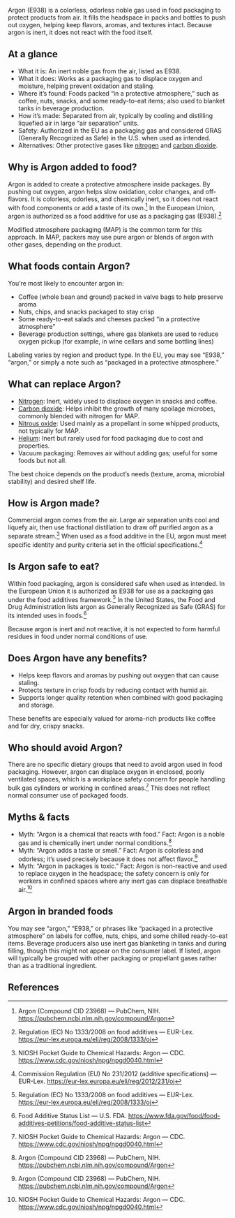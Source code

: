 Argon (E938) is a colorless, odorless noble gas used in food packaging to protect products from air. It fills the headspace in packs and bottles to push out oxygen, helping keep flavors, aromas, and textures intact. Because argon is inert, it does not react with the food itself.

<!--more-->

## At a glance
- What it is: An inert noble gas from the air, listed as E938.
- What it does: Works as a packaging gas to displace oxygen and moisture, helping prevent oxidation and staling.
- Where it’s found: Foods packed “in a protective atmosphere,” such as coffee, nuts, snacks, and some ready-to-eat items; also used to blanket tanks in beverage production.
- How it’s made: Separated from air, typically by cooling and distilling liquefied air in large “air separation” units.
- Safety: Authorized in the EU as a packaging gas and considered GRAS (Generally Recognized as Safe) in the U.S. when used as intended.
- Alternatives: Other protective gases like [nitrogen](/e941-nitrogen) and [carbon dioxide](/e290-carbon-dioxide).

## Why is Argon added to food?
Argon is added to create a protective atmosphere inside packages. By pushing out oxygen, argon helps slow oxidation, color changes, and off-flavors. It is colorless, odorless, and chemically inert, so it does not react with food components or add a taste of its own.[^5] In the European Union, argon is authorized as a food additive for use as a packaging gas (E938).[^1]

Modified atmosphere packaging (MAP) is the common term for this approach. In MAP, packers may use pure argon or blends of argon with other gases, depending on the product.

## What foods contain Argon?
You’re most likely to encounter argon in:
- Coffee (whole bean and ground) packed in valve bags to help preserve aroma
- Nuts, chips, and snacks packaged to stay crisp
- Some ready-to-eat salads and cheeses packed “in a protective atmosphere”
- Beverage production settings, where gas blankets are used to reduce oxygen pickup (for example, in wine cellars and some bottling lines)

Labeling varies by region and product type. In the EU, you may see “E938,” “argon,” or simply a note such as “packaged in a protective atmosphere.”

## What can replace Argon?
- [Nitrogen](/e941-nitrogen): Inert, widely used to displace oxygen in snacks and coffee.
- [Carbon dioxide](/e290-carbon-dioxide): Helps inhibit the growth of many spoilage microbes, commonly blended with nitrogen for MAP.
- [Nitrous oxide](/e942-nitrous-oxide): Used mainly as a propellant in some whipped products, not typically for MAP.
- [Helium](/e939-helium): Inert but rarely used for food packaging due to cost and properties.
- Vacuum packaging: Removes air without adding gas; useful for some foods but not all.

The best choice depends on the product’s needs (texture, aroma, microbial stability) and desired shelf life.

## How is Argon made?
Commercial argon comes from the air. Large air separation units cool and liquefy air, then use fractional distillation to draw off purified argon as a separate stream.[^3] When used as a food additive in the EU, argon must meet specific identity and purity criteria set in the official specifications.[^2]

## Is Argon safe to eat?
Within food packaging, argon is considered safe when used as intended. In the European Union it is authorized as E938 for use as a packaging gas under the food additives framework.[^1] In the United States, the Food and Drug Administration lists argon as Generally Recognized as Safe (GRAS) for its intended uses in foods.[^4]

Because argon is inert and not reactive, it is not expected to form harmful residues in food under normal conditions of use.

## Does Argon have any benefits?
- Helps keep flavors and aromas by pushing out oxygen that can cause staling.
- Protects texture in crisp foods by reducing contact with humid air.
- Supports longer quality retention when combined with good packaging and storage.

These benefits are especially valued for aroma-rich products like coffee and for dry, crispy snacks.

## Who should avoid Argon?
There are no specific dietary groups that need to avoid argon used in food packaging. However, argon can displace oxygen in enclosed, poorly ventilated spaces, which is a workplace safety concern for people handling bulk gas cylinders or working in confined areas.[^3] This does not reflect normal consumer use of packaged foods.

## Myths & facts
- Myth: “Argon is a chemical that reacts with food.” Fact: Argon is a noble gas and is chemically inert under normal conditions.[^5]
- Myth: “Argon adds a taste or smell.” Fact: Argon is colorless and odorless; it’s used precisely because it does not affect flavor.[^5]
- Myth: “Argon in packages is toxic.” Fact: Argon is non-reactive and used to replace oxygen in the headspace; the safety concern is only for workers in confined spaces where any inert gas can displace breathable air.[^3]

## Argon in branded foods
You may see “argon,” “E938,” or phrases like “packaged in a protective atmosphere” on labels for coffee, nuts, chips, and some chilled ready-to-eat items. Beverage producers also use inert gas blanketing in tanks and during filling, though this might not appear on the consumer label. If listed, argon will typically be grouped with other packaging or propellant gases rather than as a traditional ingredient.

## References
[^1]: Regulation (EC) No 1333/2008 on food additives — EUR-Lex. https://eur-lex.europa.eu/eli/reg/2008/1333/oj
[^2]: Commission Regulation (EU) No 231/2012 (additive specifications) — EUR-Lex. https://eur-lex.europa.eu/eli/reg/2012/231/oj
[^3]: NIOSH Pocket Guide to Chemical Hazards: Argon — CDC. https://www.cdc.gov/niosh/npg/npgd0040.html
[^4]: Food Additive Status List — U.S. FDA. https://www.fda.gov/food/food-additives-petitions/food-additive-status-list
[^5]: Argon (Compound CID 23968) — PubChem, NIH. https://pubchem.ncbi.nlm.nih.gov/compound/Argon
